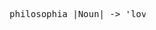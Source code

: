 <pre>










                                  philosophia |Noun| -> 'love of wisdom'















































                                                                                                             .
</pre>